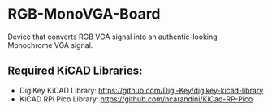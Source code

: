 # RGB-MonoVGA-Board
Device that converts RGB VGA signal into an authentic-looking Monochrome VGA signal.

## Required KiCAD Libraries: 
* DigiKey KiCAD Library: https://github.com/Digi-Key/digikey-kicad-library
* KiCAD RPi Pico Library: https://github.com/ncarandini/KiCad-RP-Pico
